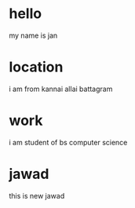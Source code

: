 # hello
my name is jan 

# location 
i am from kannai allai battagram 

# work 
i am student of bs computer science

# jawad
this is new jawad